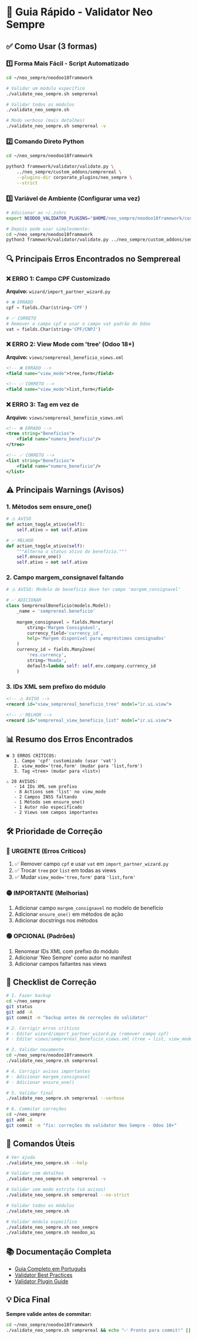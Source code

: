 # 🚀 Guia Rápido - Validator Neo Sempre

## ✅ Como Usar (3 formas)

### 1️⃣ **Forma Mais Fácil - Script Automatizado**

```bash
cd ~/neo_sempre/neodoo18framework

# Validar um módulo específico
./validate_neo_sempre.sh semprereal

# Validar todos os módulos
./validate_neo_sempre.sh

# Modo verboso (mais detalhes)
./validate_neo_sempre.sh semprereal -v
```

### 2️⃣ **Comando Direto Python**

```bash
cd ~/neo_sempre/neodoo18framework

python3 framework/validator/validate.py \
    ../neo_sempre/custom_addons/semprereal \
    --plugins-dir corporate_plugins/neo_sempre \
    --strict
```

### 3️⃣ **Variável de Ambiente (Configurar uma vez)**

```bash
# Adicionar ao ~/.zshrc
export NEODOO_VALIDATOR_PLUGINS="$HOME/neo_sempre/neodoo18framework/corporate_plugins/neo_sempre"

# Depois pode usar simplesmente:
cd ~/neo_sempre/neodoo18framework
python3 framework/validator/validate.py ../neo_sempre/custom_addons/semprereal --strict
```

## 🔍 Principais Erros Encontrados no Semprereal

### ❌ **ERRO 1: Campo CPF Customizado**
**Arquivo:** `wizard/import_partner_wizard.py`

```python
# ❌ ERRADO
cpf = fields.Char(string='CPF')

# ✅ CORRETO
# Remover o campo cpf e usar o campo vat padrão do Odoo
vat = fields.Char(string='CPF/CNPJ')
```

### ❌ **ERRO 2: View Mode com 'tree' (Odoo 18+)**
**Arquivo:** `views/semprereal_beneficio_views.xml`

```xml
<!-- ❌ ERRADO -->
<field name="view_mode">tree,form</field>

<!-- ✅ CORRETO -->
<field name="view_mode">list,form</field>
```

### ❌ **ERRO 3: Tag <tree> em vez de <list>**
**Arquivo:** `views/semprereal_beneficio_views.xml`

```xml
<!-- ❌ ERRADO -->
<tree string="Benefícios">
    <field name="numero_beneficio"/>
</tree>

<!-- ✅ CORRETO -->
<list string="Benefícios">
    <field name="numero_beneficio"/>
</list>
```

## ⚠️ Principais Warnings (Avisos)

### 1. **Métodos sem ensure_one()**
```python
# ⚠️ AVISO
def action_toggle_ativo(self):
    self.ativo = not self.ativo

# ✅ MELHOR
def action_toggle_ativo(self):
    """Alterna o status ativo do benefício."""
    self.ensure_one()
    self.ativo = not self.ativo
```

### 2. **Campo margem_consignavel faltando**
```python
# ⚠️ AVISO: Modelo de benefício deve ter campo 'margem_consignavel'

# ✅ ADICIONAR
class SemprerealBeneficio(models.Model):
    _name = 'semprereal.beneficio'
    
    margem_consignavel = fields.Monetary(
        string='Margem Consignável',
        currency_field='currency_id',
        help='Margem disponível para empréstimos consignados'
    )
    currency_id = fields.Many2one(
        'res.currency',
        string='Moeda',
        default=lambda self: self.env.company.currency_id
    )
```

### 3. **IDs XML sem prefixo do módulo**
```xml
<!-- ⚠️ AVISO -->
<record id="view_semprereal_beneficio_tree" model="ir.ui.view">

<!-- ✅ MELHOR -->
<record id="semprereal_view_beneficio_list" model="ir.ui.view">
```

## 📊 Resumo dos Erros Encontrados

```
❌ 3 ERROS CRÍTICOS:
   1. Campo 'cpf' customizado (usar 'vat')
   2. view_mode='tree,form' (mudar para 'list,form')
   3. Tag <tree> (mudar para <list>)

⚠️ 28 AVISOS:
   - 14 IDs XML sem prefixo
   - 8 Actions sem 'list' no view_mode
   - 2 Campos INSS faltando
   - 1 Método sem ensure_one()
   - 1 Autor não especificado
   - 2 Views sem campos importantes
```

## 🛠️ Prioridade de Correção

### 🔴 **URGENTE (Erros Críticos)**
1. ✅ Remover campo `cpf` e usar `vat` em `import_partner_wizard.py`
2. ✅ Trocar `tree` por `list` em todas as views
3. ✅ Mudar `view_mode='tree,form'` para `'list,form'`

### 🟡 **IMPORTANTE (Melhorias)**
1. Adicionar campo `margem_consignavel` no modelo de benefício
2. Adicionar `ensure_one()` em métodos de ação
3. Adicionar docstrings nos métodos

### 🟢 **OPCIONAL (Padrões)**
1. Renomear IDs XML com prefixo do módulo
2. Adicionar 'Neo Sempre' como autor no manifest
3. Adicionar campos faltantes nas views

## 📝 Checklist de Correção

```bash
# 1. Fazer backup
cd ~/neo_sempre
git status
git add -A
git commit -m "backup antes de correções do validator"

# 2. Corrigir erros críticos
# - Editar wizard/import_partner_wizard.py (remover campo cpf)
# - Editar views/semprereal_beneficio_views.xml (tree → list, view_mode)

# 3. Validar novamente
cd ~/neo_sempre/neodoo18framework
./validate_neo_sempre.sh semprereal

# 4. Corrigir avisos importantes
# - Adicionar margem_consignavel
# - Adicionar ensure_one()

# 5. Validar final
./validate_neo_sempre.sh semprereal --verbose

# 6. Commitar correções
cd ~/neo_sempre
git add -A
git commit -m "fix: correções do validator Neo Sempre - Odoo 18+"
```

## 🎯 Comandos Úteis

```bash
# Ver ajuda
./validate_neo_sempre.sh --help

# Validar com detalhes
./validate_neo_sempre.sh semprereal -v

# Validar sem modo estrito (só avisos)
./validate_neo_sempre.sh semprereal --no-strict

# Validar todos os módulos
./validate_neo_sempre.sh

# Validar módulo específico
./validate_neo_sempre.sh neo_sempre
./validate_neo_sempre.sh neodoo_ai
```

## 📚 Documentação Completa

- [Guia Completo em Português](./COMO_USAR_VALIDATOR_NEO_SEMPRE.md)
- [Validator Best Practices](../../VALIDATOR_BEST_PRACTICES.md)
- [Validator Plugin Guide](../en/VALIDATOR_PLUGINS.md)

## 💡 Dica Final

**Sempre valide antes de commitar:**
```bash
cd ~/neo_sempre/neodoo18framework
./validate_neo_sempre.sh semprereal && echo "✅ Pronto para commit!" || echo "❌ Corrigir erros primeiro"
```
